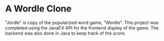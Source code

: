 # A Wordle Clone

"Jordle" is copy of the popularized word game, "Wordle". This project was completed using the JavaFX API for the frontend display of the game. The backend was also done in Java to keep track of the score.
